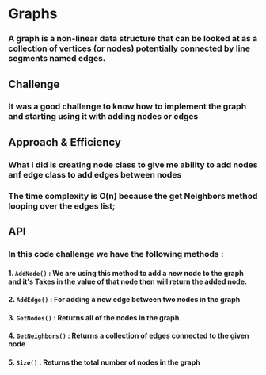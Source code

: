 # Graphs
### A graph is a non-linear data structure that can be looked at as a collection of vertices (or nodes) potentially connected by line segments named edges.
<!-- Short summary or background information -->

## Challenge
### It was a good challenge to know how to implement the graph and starting using it with adding nodes or edges
<!-- Description of the challenge -->

## Approach & Efficiency
### What I did is  creating node class to give me ability to add nodes anf edge class to add edges between nodes
### The time complexity is O(n) because the get Neighbors method looping over the edges list;
<!-- What approach did you take? Why? What is the Big O space/time for this approach? -->

## API

### In this code challenge we have the following methods :
#### 1. `AddNode()` :  We are using this method to add  a new node to the graph and it's Takes in the value of that node then will return the added node.
#### 2. `AddEdge()` : For adding  a new edge between two nodes in the graph
#### 3. `GetNodes()` : Returns all of the nodes in the graph
#### 4. `GetNeighbors()` : Returns a collection of edges connected to the given node
#### 5. `Size()` : Returns the total number of nodes in the graph
<!-- Description of each method publicly available in your Graph -->
